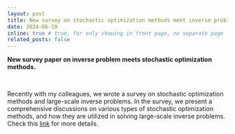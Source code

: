 ```yaml
---
layout: post
title: New survey on stochastic optimization methods meet inverse problem. 
date: 2024-06-10
inline: true # true, for only showing in front page, no separate page
related_posts: false
---
```


<!-- A simple inline announcement with Markdown emoji! :sparkles: :smile: -->
**New survey paper on inverse problem meets stochastic optimization methods.** 

<br> 

Recently with my colleagues, we wrote a survey on stochastic optimization methods and large-scale inverse problems. In the survey, we present a comprehensive discussions on various types of stochastic optimization methods, and how they are utilized in solving large-scale inverse problems. Check this [link](https://arxiv.org/abs/2406.06342) for more details. 


